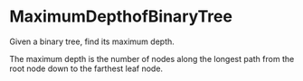 # MaximumDepthofBinaryTree
Given a binary tree, find its maximum depth.

The maximum depth is the number of nodes along the longest path from the root node down to the farthest leaf node.
